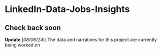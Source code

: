 # LinkedIn-Data-Jobs-Insights

## Check back soon 

**Update** [*08/06/24*]: The data and narratives for this project are currently being worked on 
